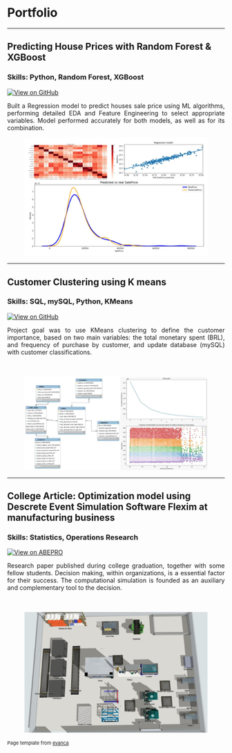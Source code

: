 # Portfolio

---

## Predicting House Prices with Random Forest & XGBoost 

### **Skills:** Python, Random Forest, XGBoost
 
[![View on GitHub](https://img.shields.io/badge/GitHub-View_on_GitHub-blue?logo=GitHub)](https://github.com/Melo97/Real-Estate-Sales-Price-Regression-Using-RF-and-XGBoost)

<div style="text-align: justify"> Built a Regression model to predict houses sale price using ML algorithms, performing detailed EDA and Feature Engineering to select appropriate variables. Model performed accurately for both models, as well as for its combination.</div style="text-align: justify">

<figure>  
 <center><img src="images/HP project.jpeg"></center>
</figure>
 
---  
## Customer Clustering using K means
  
### **Skills:** SQL, mySQL, Python, KMeans

[![View on GitHub](https://img.shields.io/badge/GitHub-View_on_GitHub-blue?logo=GitHub)](https://github.com/Melo97/Customer-Clustering-using-KMeans-SQLconnector)

<div style="text-align: justify"> Project goal was to use KMeans clustering to define the customer importance, based on two main variables: the total monetary spent (BRL), and frequency of purchase by customer, and update database (mySQL) with customer classifications.</div style="text-align: justify"> <br></br>

<figure>
 <center><img src="/images/CC_sql_Kmeans.jpeg"></center>
</figure>
 
---
## College Article: Optimization model using Descrete Event Simulation Software Flexim at manufacturing business
  
### **Skills:** Statistics, Operations Research

[![View on ABEPRO](https://img.shields.io/badge/ABEPRO-open%20collection-green)](https://www.abepro.org.br/biblioteca/TN_STP_292_1648_38957.pdf)

<div style="text-align: justify"> Research paper published during college graduation, together with some fellow students. Decision making, within organizations, is a essential factor for their success. The computational simulation is founded as an auxiliary and complementary tool to the decision.</div style="text-align: justify"> <br></br> 

<figure>
 <center><img src="/images/Meu_artigo1.PNG"></center>
</figure>
 
<p style="font-size:11px">Page template from <a href="https://github.com/evanca/quick-portfolio">evanca</a></p>
<!-- Remove above link if you don't want to attibute -->
